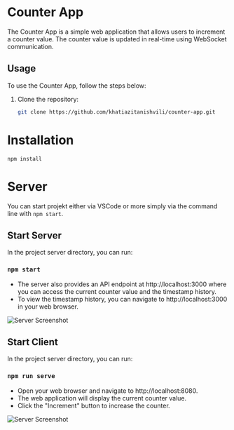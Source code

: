 # Counter App
The Counter App is a simple web application that allows users to increment a counter value. The counter value is updated in real-time using WebSocket communication.

## Usage

To use the Counter App, follow the steps below:

1. Clone the repository:

   ```bash
   git clone https://github.com/khatiazitanishvili/counter-app.git

# Installation
    npm install


# Server
You can start projekt either via VSCode or more simply via the command line with `npm start`.



## Start Server

In the project server directory, you can run:

### `npm start`

- The server also provides an API endpoint at http://localhost:3000 where you can access the current counter value and the timestamp history.
- To view the timestamp history, you can navigate to http://localhost:3000 in your web browser.

![Server Screenshot](./client/src/assets/server.png)

## Start Client
In the project server directory, you can run:

### `npm run serve`

- Open your web browser and navigate to http://localhost:8080.
- The web application will display the current counter value.
- Click the "Increment" button to increase the counter.

![Server Screenshot](./client/src/assets/client.png.png)




